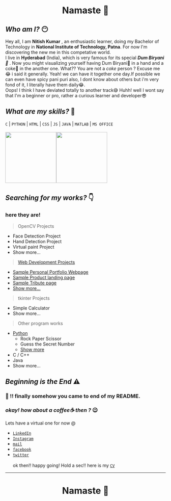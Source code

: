 # <b> <p align="center">Namaste 🙏 </p>  </b> 
## *Who am I?* 😶
Hey all, I am <b>Nitish Kumar</b> , an enthusiastic learner, doing my Bachelor of Technology in <b>National Institute of Technology, Patna</b>. For now I'm discovering the new me in this competative world.<br/> 
I live in <b>Hyderabad</b> (India), which is very famous for its special <i><b>Dum Biryani 🍚</b></i> . Now you might visualizing yourself having Dum Biryani🍚 in a hand and a coke🍷 in the another one. What?? You are not a <i>coke</i> person ? Excuse me 😂 i said it generally. Yeah! we can have it together one day.If possible we can even have spicy pani puri also, I dont know about others but i'm very fond of it, I literally have them daily😂. <br/>
Oops! I think I have deviated totally to another track😅 Huhh! well I wont say that I'm a beginner or pro, rather a curious learner and developer😎 <br/>

## *What are my skills?* 💪
 `C` | `PYTHON` | `HTML` | `CSS` | `JS` | `JAVA` | `MATLAB` | `MS OFFICE` <br/>
<br/><img height="160em" src="https://github-readme-stats.vercel.app/api?username=mnk17arts&show_icons=true&theme=merko&custom_title=My+GitHub+Stats&include_all_commits=true"><img height="160em" src="https://github-readme-stats.vercel.app/api/top-langs/?username=mnk17arts&theme=merko&langs_count=5&layout=compact&api_domain=Wakapi"><a/>
<br/>
## *Searching for my works?* 👇 
### here they are!
> OpenCV Projects
+ Face Detection Project
+ Hand Detection Project
+ Virtual paint Project
+ Show more...
> [Web Development Projects](https://github.com/mnk17arts/myHtmlCssJs)
- [Sample Personal Portfolio Webpage](https://codepen.io/mnk17arts/full/wvgdqya)
- [Sample Product landing page](https://codepen.io/mnk17arts/full/JjEKNJO)
- [Sample Tribute page](https://codepen.io/mnk17arts/full/abpNaMJ)
- [Show more...](https://github.com/mnk17arts/myHtmlCssJs)
> tkinter Projects
* Simple Calculator
* Show more...
> Other program works
+ [Python](https://github.com/mnk17arts/myPython)
   + Rock Paper Scissor
   + Guess the Secret Number 
   + [Show more](https://github.com/mnk17arts/myPython)
+ C / C++
+ Java
+ Show more...

## *Beginning is the End* ⚠️
### 👏 !! finally somehow you came to end of my README.<br/>
### *okay! how about a coffee☕ then ?* 😉
Lets have a virtual one for now @
*  [`LinkedIn`](https://www.linkedin.com/in/mnk17arts/)
*  [`Instagram`](https://www.instagram.com/mnk17arts__/)
*  [`mail`](mailto:mnk17arts@gmail.com)
*  [`facebook`](https://www.facebook.com/nit1717)
*  [`twitter`](https://twitter.com/mnk17art_?s=09)
<br/><br/>ok then!! happy going!
Hold a sec!! here is my [`CV`]()
<hr/>
<h1><b> <p align="center">Namaste 🙏 </p>  </b> <h1/>

